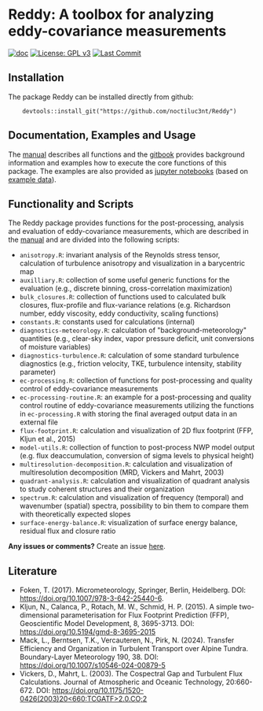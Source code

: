 # Reddy: A toolbox for analyzing eddy-covariance measurements
<!-- badges: start 
[![CRAN status](https://www.r-pkg.org/badges/version/Reddy)](https://cran.r-project.org/package=Reddy) -->
[![doc](https://img.shields.io/badge/Reddy-documentation-blue)](https://noctiluc3nt.github.io/ec_analyze/)
[![License: GPL v3](https://img.shields.io/badge/License-GPLv3-blue.svg)](https://www.gnu.org/licenses/gpl-3.0)
[![Last Commit](https://img.shields.io/github/last-commit/noctiluc3nt/Reddy)](https://github.com/noctiluc3nt/Reddy)
<!--[![maintained](https://img.shields.io/badge/maintained-black)
<!-- badges: end -->


## Installation
The package Reddy can be installed directly from github:
```
    devtools::install_git("https://github.com/noctiluc3nt/Reddy")
```

## Documentation, Examples and Usage
The [manual](https://github.com/noctiluc3nt/Reddy/tree/main/inst/manual/Reddy-manual.pdf) describes all functions and the [gitbook](https://noctiluc3nt.github.io/ec_analyze/) provides background information and examples how to execute the core functions of this package. The examples are also provided as [jupyter notebooks](https://github.com/noctiluc3nt/ec_analyze/tree/main/notebooks) (based on [example data](https://github.com/noctiluc3nt/ec_analyze/tree/main/data)).

## Functionality and Scripts
The Reddy package provides functions for the post-processing, analysis and evaluation of eddy-covariance measurements, which are described in the [manual](https://github.com/noctiluc3nt/Reddy/tree/main/inst/manual/Reddy-manual.pdf) and are divided into the following scripts:
- `anisotropy.R`: invariant analysis of the Reynolds stress tensor, calculation of turbulence anisotropy and visualization in a barycentric map
- `auxilliary.R`: collection of some useful generic functions for the evaluation (e.g., discrete binning, cross-correlation maximization)
- `bulk_closures.R`: collection of functions used to calculated bulk closures, flux-profile and flux-variance relations (e.g. Richardson number, eddy viscosity, eddy conductivity, scaling functions)
- `constants.R`: constants used for calculations (internal)
- `diagnostics-meteorology.R`: calculation of "background-meteorology" quantities (e.g., clear-sky index, vapor pressure deficit, unit conversions of moisture variables)
- `diagnostics-turbulence.R`: calculation of some standard turbulence diagnostics (e.g., friction velocity, TKE, turbulence intensity, stability parameter)
- `ec-processing.R`: collection of functions for post-processing and quality control of eddy-covariance measurements
- `ec-processing-routine.R`: an example for a post-processing and quality control routine of eddy-covariance measurements utilizing the functions in `ec-processing.R` with storing the final averaged output data in an external file
- `flux-footprint.R`: calculation and visualization of 2D flux footprint (FFP, Kljun et al., 2015)
- `model-utils.R`: collection of function to post-process NWP model output (e.g. flux deaccumulation, conversion of sigma levels to physical height)
- `multiresolution-decomposition.R`: calculation and visualization of multiresolution decomposition (MRD, Vickers and Mahrt, 2003)
- `quadrant-analysis.R`: calculation and visualization of quadrant analysis to study coherent structures and their organization
- `spectrum.R`: calculation and visualization of frequency (temporal) and wavenumber (spatial) spectra, possibility to bin them to compare them with theoretically expected slopes
- `surface-energy-balance.R`: visualization of surface energy balance, residual flux and closure ratio

<!--
<image src="./inst/figures/schema2.png">



### Workflow for package building
- create documentation (Rd files) with roxygen2: `roxygen2::roxygenize("./Reddy")` 
- build package: `devtools::build("./Reddy")` or via terminal `R CMD build Reddy`
- check package: `devtools::check("./Reddy")` or via terminal `R CMD check Reddy`
-->

**Any issues or comments?** Create an issue [here](https://github.com/noctiluc3nt/Reddy/issues).

## Literature
- Foken, T. (2017). Micrometeorology, Springer, Berlin, Heidelberg. DOI: https://doi.org/10.1007/978-3-642-25440-6.
- Kljun, N., Calanca, P., Rotach, M. W., Schmid, H. P. (2015). A simple two-dimensional parameterisation for Flux Footprint
Prediction (FFP), Geoscientific Model Development, 8, 3695-3713. DOI: https://doi.org/10.5194/gmd-8-3695-2015
- Mack, L., Berntsen, T.K., Vercauteren, N., Pirk, N. (2024). Transfer Efficiency and Organization in Turbulent Transport over Alpine Tundra. Boundary-Layer Meteorology 190, 38. DOI: https://doi.org/10.1007/s10546-024-00879-5
- Vickers, D., Mahrt, L. (2003). The Cospectral Gap and Turbulent Flux Calculations. Journal of Atmospheric and Oceanic Technology, 20:660-672. DOI: 
[https://doi.org/10.1175/1520-0426(2003)20<660:TCGATF>2.0.CO;2](https://doi.org/10.1175/1520-0426(2003)20<660:TCGATF>2.0.CO;2)


